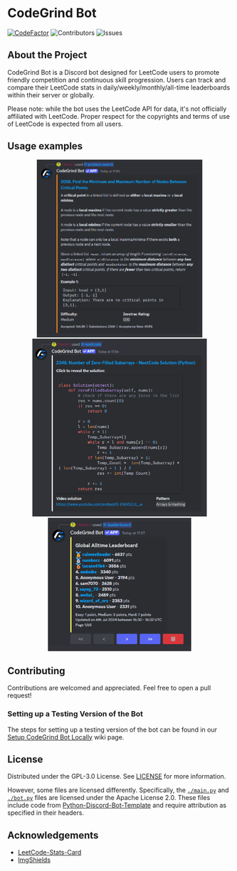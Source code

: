 # CodeGrind Bot

[![CodeFactor](https://www.codefactor.io/repository/github/codegrind-team/codegrind-bot/badge)](https://www.codefactor.io/repository/github/codegrind-team/codegrind-bot) ![Contributors](https://img.shields.io/github/contributors/CodeGrind-Team/CodeGrind-Bot?color=dark-green) ![Issues](https://img.shields.io/github/issues/CodeGrind-Team/CodeGrind-Bot)

## About the Project

CodeGrind Bot is a Discord bot designed for LeetCode users to promote friendly competition and continuous skill progression. Users can track and compare their LeetCode stats in daily/weekly/monthly/all-time leaderboards within their server or globally.

Please note: while the bot uses the LeetCode API for data, it's not officially affiliated with LeetCode. Proper respect for the copyrights and terms of use of LeetCode is expected from all users.

## Usage examples

<div align="center">
    <div>
        <img src="images/15172024-command-problemsearch-q2058-unspoilered.png" height="400">
        <img src="images/15172024-command-neetcode-q2348-unspoilered.png" height="400">
    </div>
    <div>
        <img src="images/15172024-command-leaderboard-global-alltime-p1.png" height="300">
    </div>
</div>

## Contributing

Contributions are welcomed and appreciated. Feel free to open a pull request!

### Setting up a Testing Version of the Bot

The steps for setting up a testing version of the bot can be found in our [Setup CodeGrind Bot Locally](https://github.com/CodeGrind-Team/CodeGrind-Bot/wiki/Setup-CodeGrind-Bot-Locally) wiki page.

## License

Distributed under the GPL-3.0 License. See [LICENSE](/LICENSE) for more information.

However, some files are licensed differently. Specifically, the [`./main.py`](/main.py) and [`./bot.py`](/bot.py) files are licensed under the Apache License 2.0. These files include code from [Python-Discord-Bot-Template](https://github.com/kkrypt0nn/Python-Discord-Bot-Template) and require attribution as specified in their headers.

## Acknowledgements

- [LeetCode-Stats-Card](https://github.com/JacobLinCool/LeetCode-Stats-Card)
- [ImgShields](https://shields.io/)
